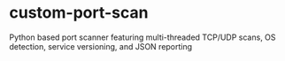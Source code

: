 # custom-port-scan
Python based port scanner featuring multi-threaded TCP/UDP scans, OS detection, service versioning, and JSON reporting
